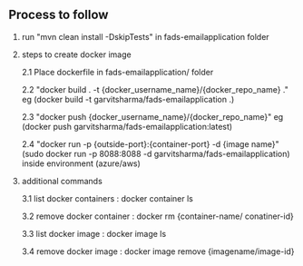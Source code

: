 ## Process to follow

1. run "mvn clean install -DskipTests" in fads-emailapplication folder 

2. steps to create docker image

    2.1 Place dockerfile in fads-emailapplication/ folder
    
    2.2 "docker build . -t {docker_username_name}/{docker_repo_name} ." eg (docker build -t garvitsharma/fads-emailapplication .)
    
    2.3 "docker push {docker_username_name}/{docker_repo_name}" eg (docker push garvitsharma/fads-emailapplication:latest)
    
    2.4 "docker run -p {outside-port}:{container-port} -d {image name}" (sudo docker run -p 8088:8088 -d garvitsharma/fads-emailapplication) inside environment (azure/aws)
    

3. additional commands 

    3.1 list docker containers : docker container ls
    
    3.2 remove docker container : docker rm {container-name/ conatiner-id}
    
    3.3 list docker image : docker image ls
    
    3.4 remove docker image : docker image remove {imagename/image-id}